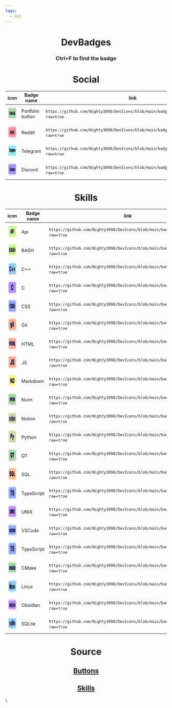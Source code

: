 ```yaml
---
tags:
  - Git
---
```

<div align="center">
	<h1>DevBadges</h1>
	<h3>Ctrl+F to find the badge</h3>
</div>

<h1 align="center">Social</h1>

| icon                                                                                                             | Badge name       | link                                                                                   |
| :--------------------------------------------------------------------------------------------------------------- | ---------------- | -------------------------------------------------------------------------------------- |
| <img src="https://github.com/Nighty3098/DevIcons/blob/main/badge_Portfolio_Social.png?raw=true" height="50px" /> | Portfolio button | `https://github.com/Nighty3098/DevIcons/blob/main/badge_Portfolio_Social.png?raw=true` |
| <img src="https://github.com/Nighty3098/DevIcons/blob/main/badge_Reddit_Social.png?raw=true" height="50px" />    | Reddit           | `https://github.com/Nighty3098/DevIcons/blob/main/badge_Reddit_Social.png?raw=true`    |
| <img src="https://github.com/Nighty3098/DevIcons/blob/main/badge_Telegram_Social.png?raw=true" height="50px" />  | Telegram         | `https://github.com/Nighty3098/DevIcons/blob/main/badge_Telegram_Social.png?raw=true`  |
| <img src="https://github.com/Nighty3098/DevIcons/blob/main/badge_discord_Social.png?raw=true" height="50px" />   | Discord          | `https://github.com/Nighty3098/DevIcons/blob/main/badge_discord_Social.png?raw=true`   |


<h1 align="center">Skills</h1>

| icon                                                                                                      | Badge name | link                                                                            |
| :-------------------------------------------------------------------------------------------------------- | ---------- | ------------------------------------------------------------------------------- |
| <img src="https://github.com/Nighty3098/DevIcons/blob/main/badges_API.png?raw=true" height="50px" />      | Api        | `https://github.com/Nighty3098/DevIcons/blob/main/badges_API.png?raw=true`      |
| <img src="https://github.com/Nighty3098/DevIcons/blob/main/badges_BASH.png?raw=true" height="50px" />     | BASH       | `https://github.com/Nighty3098/DevIcons/blob/main/badges_BASH.png?raw=true`     |
| <img src="https://github.com/Nighty3098/DevIcons/blob/main/badges_C++.png?raw=true" height="50px" />      | C++        | `https://github.com/Nighty3098/DevIcons/blob/main/badges_C++.png?raw=true`      |
| <img src="https://github.com/Nighty3098/DevIcons/blob/main/badges_C.png?raw=true" height="50px" />        | C          | `https://github.com/Nighty3098/DevIcons/blob/main/badges_C.png?raw=true`        |
| <img src="https://github.com/Nighty3098/DevIcons/blob/main/badges_CSS.png?raw=true" height="50px" />      | CSS        | `https://github.com/Nighty3098/DevIcons/blob/main/badges_CSS.png?raw=true`      |
| <img src="https://github.com/Nighty3098/DevIcons/blob/main/badges_GIT.png?raw=true" height="50px" />      | Git        | `https://github.com/Nighty3098/DevIcons/blob/main/badges_GIT.png?raw=true`      |
| <img src="https://github.com/Nighty3098/DevIcons/blob/main/badges_HTML.png?raw=true" height="50px" />     | HTML       | `https://github.com/Nighty3098/DevIcons/blob/main/badges_HTML.png?raw=true`     |
| <img src="https://github.com/Nighty3098/DevIcons/blob/main/badges_JS.png?raw=true" height="50px" />       | JS         | `https://github.com/Nighty3098/DevIcons/blob/main/badges_JS.png?raw=true`       |
| <img src="https://github.com/Nighty3098/DevIcons/blob/main/badges_MD.png?raw=true" height="50px" />       | Markdown   | `https://github.com/Nighty3098/DevIcons/blob/main/badges_MD.png?raw=true`       |
| <img src="https://github.com/Nighty3098/DevIcons/blob/main/badges_NVim.png?raw=true" height="50px" />     | Nvim       | `https://github.com/Nighty3098/DevIcons/blob/main/badges_NVim.png?raw=true`     |
| <img src="https://github.com/Nighty3098/DevIcons/blob/main/badges_Notion.png?raw=true" height="50px" />   | Notion     | `https://github.com/Nighty3098/DevIcons/blob/main/badges_Notion.png?raw=true`   |
| <img src="https://github.com/Nighty3098/DevIcons/blob/main/badges_Python.png?raw=true" height="50px" />   | Python     | `https://github.com/Nighty3098/DevIcons/blob/main/badges_Python.png?raw=true`   |
| <img src="https://github.com/Nighty3098/DevIcons/blob/main/badges_QT.png?raw=true" height="50px" />       | QT         | `https://github.com/Nighty3098/DevIcons/blob/main/badges_QT.png?raw=true`       |
| <img src="https://github.com/Nighty3098/DevIcons/blob/main/badges_SQL.png?raw=true" height="50px" />      | SQL        | `https://github.com/Nighty3098/DevIcons/blob/main/badges_SQL.png?raw=true`      |
| <img src="https://github.com/Nighty3098/DevIcons/blob/main/badges_TS.png?raw=true" height="50px" />       | TypeScript | `https://github.com/Nighty3098/DevIcons/blob/main/badges_TS.png?raw=true`       |
| <img src="https://github.com/Nighty3098/DevIcons/blob/main/badges_UNIX.png?raw=true" height="50px" />     | UNIX       | `https://github.com/Nighty3098/DevIcons/blob/main/badges_UNIX.png?raw=true`     |
| <img src="https://github.com/Nighty3098/DevIcons/blob/main/badges_VS.png?raw=true" height="50px" />       | VSCode     | `https://github.com/Nighty3098/DevIcons/blob/main/badges_VS.png?raw=true`       |
| <img src="https://github.com/Nighty3098/DevIcons/blob/main/badges_TS.png?raw=true" height="50px" />       | TypeScript | `https://github.com/Nighty3098/DevIcons/blob/main/badges_TS.png?raw=true`       |
| <img src="https://github.com/Nighty3098/DevIcons/blob/main/badges_cmake.png?raw=true" height="50px" />    | CMake      | `https://github.com/Nighty3098/DevIcons/blob/main/badges_cmake.png?raw=true`    |
| <img src="https://github.com/Nighty3098/DevIcons/blob/main/badges_linux.png?raw=true" height="50px" />    | Linux      | `https://github.com/Nighty3098/DevIcons/blob/main/badges_linux.png?raw=true`    |
| <img src="https://github.com/Nighty3098/DevIcons/blob/main/badges_obsidian.png?raw=true" height="50px" /> | Obsidian   | `https://github.com/Nighty3098/DevIcons/blob/main/badges_obsidian.png?raw=true` |
| <img src="https://github.com/Nighty3098/DevIcons/blob/main/badges_sqlite.png?raw=true" height="50px" />   | SQLite     | `https://github.com/Nighty3098/DevIcons/blob/main/badges_sqlite.png?raw=true`   |

<div align="center">
<h1>Source</h1>
<a href="https://github.com/Nighty3098/DevIcons/blob/main/buttons.svg"><h2>Buttons</h2></a>
<a href="https://github.com/Nighty3098/DevIcons/blob/main/badges.svg"><h2>Skills</h2></a>
</div>\